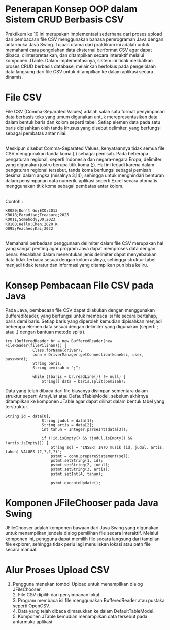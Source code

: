 # Penerapan Konsep OOP dalam Sistem CRUD Berbasis CSV
Praktikum ke 10 ini merupakan implementasi sederhana dari proses upload dan pembacaan file CSV menggunakan bahasa pemrograman Java dengan antarmuka Java Swing. Tujuan utama dari praktikum ini adalah untuk memahami cara pengolahan data eksternal berformat CSV agar dapat dibaca, diinterpretasikan, dan ditampilkan secara interaktif melalui komponen JTable. Dalam implementasinya, sistem ini tidak melibatkan proses CRUD berbasis database, melainkan berfokus pada pengelolaan data langsung dari file CSV untuk ditampilkan ke dalam aplikasi secara dinamis.

# File CSV
File CSV (Comma-Separated Values) adalah salah satu format penyimpanan data berbasis teks yang umum digunakan untuk merepresentasikan data dalam bentuk baris dan kolom seperti tabel. Setiap elemen data pada satu baris dipisahkan oleh tanda khusus yang disebut delimiter, yang berfungsi sebagai pembatas antar nilai. 

<br> Meskipun disebut Comma-Separated Values, kenyataannya tidak semua file CSV menggunakan tanda koma (,) sebagai pemisah. Pada beberapa pengaturan regional, seperti Indonesia dan negara-negara Eropa, delimiter yang digunakan justru berupa titik koma (;). Hal ini terjadi karena dalam pengaturan regional tersebut, tanda koma berfungsi sebagai pemisah desimal dalam angka (misalnya 3,14), sehingga untuk menghindari benturan dalam penyimpanan data numerik, aplikasi seperti Excel secara otomatis menggunakan titik koma sebagai pembatas antar kolom. 

<br> Contoh : 
 ``` 
KR020;Don't Go;EXO;2013 
KR018;Paradise;Treasure;2025
KO011;Somebody;DO;2023
KR100;Hello;Chen;2020 K
O095;Peaches;Kai;2022
```

<br> Memahami perbedaan penggunaan delimiter dalam file CSV merupakan hal yang sangat penting agar program Java dapat memproses data dengan benar. Kesalahan dalam menentukan jenis delimiter dapat menyebabkan data tidak terbaca sesuai dengan kolom aslinya, sehingga struktur tabel menjadi tidak teratur dan informasi yang ditampilkan pun bisa keliru.

# Konsep Pembacaan File CSV pada Java
Pada Java, pembacaan file CSV dapat dilakukan dengan menggunakan BufferedReader, yang berfungsi untuk membaca isi file secara bertahap, baris demi baris. Setiap baris yang diperoleh kemudian dipisahkan menjadi beberapa elemen data sesuai dengan delimiter yang digunakan (seperti ; atau ,) dengan bantuan metode split().

    try (BufferedReader br = new BufferedReader(new FileReader(filePilihan))) {
                Class.forName(driver);
                conn = DriverManager.getConnection(koneksi, user, password);
                String baris;
                String pemisah = ";";

                while ((baris = br.readLine()) != null) {
                    String[] data = baris.split(pemisah);
                    
Data yang telah dibaca dari file biasanya disimpan sementara dalam struktur seperti ArrayList atau DefaultTableModel, sebelum akhirnya ditampilkan ke komponen JTable agar dapat dilihat dalam bentuk tabel yang terstruktur.

    String id = data[0];
                    String judul = data[1];
                    String artis = data[2];
                    int tahun = Integer.parseInt(data[3]);

                    if (!id.isEmpty() && !judul.isEmpty() && !artis.isEmpty()) {
                        String sql = "INSERT INTO musik (id, judul, artis, tahun) VALUES (?,?,?,?)";
                        pstmt = conn.prepareStatement(sql);
                        pstmt.setString(1, id);
                        pstmt.setString(2, judul);
                        pstmt.setString(3, artis);
                        pstmt.setInt(4, tahun);

                        pstmt.executeUpdate();

# Komponen JFileChooser pada Java Swing
JFileChooser adalah komponen bawaan dari Java Swing yang digunakan untuk menampilkan jendela dialog pemilihan file secara interaktif. Melalui komponen ini, pengguna dapat memilih file secara langsung dari tampilan file explorer, sehingga tidak perlu lagi menuliskan lokasi atau path file secara manual.

# Alur Proses Upload CSV
1. Pengguna menekan tombol Upload untuk menampilkan dialog JFileChooser.
<br> 2. File CSV dipilih dari penyimpanan lokal.
<br> 3. Program membaca isi file menggunakan BufferedReader atau pustaka seperti OpenCSV.
<br> 4. Data yang telah dibaca dimasukkan ke dalam DefaultTableModel.
<br> 5. Komponen JTable kemudian menampilkan data tersebut pada antarmuka aplikasi


